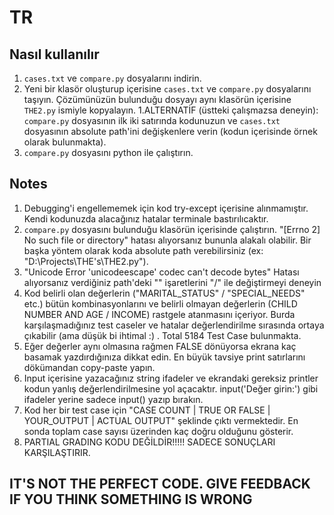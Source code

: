 # TR
## Nasıl kullanılır
1. `cases.txt` ve `compare.py` dosyalarını indirin.
2. Yeni bir klasör oluşturup içerisine `cases.txt` ve `compare.py` dosyalarını taşıyın. Çözümünüzün bulunduğu dosyayı aynı klasörün içerisine `THE2.py` ismiyle kopyalayın.
  1.ALTERNATİF (üstteki çalışmazsa deneyin): `compare.py` dosyasının ilk iki satırında kodunuzun ve `cases.txt` dosyasının absolute path'ini değişkenlere verin (kodun içerisinde örnek olarak bulunmakta).
5. `compare.py` dosyasını python ile çalıştırın.
## Notes
1. Debugging'i engellememek için kod try-except içerisine alınmamıştır. Kendi kodunuzda alacağınız hatalar terminale bastırılıcaktır.
2. `compare.py` dosyasını bulunduğu klasörün içerisinde çalıştırın. "[Errno 2] No such file or directory" hatası alıyorsanız bununla alakalı olabilir. Bir başka yöntem olarak koda absolute path verebilirsiniz (ex: "D:\Projects\THE's\THE2.py"). 
3. "Unicode Error 'unicodeescape' codec can't decode bytes" Hatası alıyorsanız verdiğiniz path'deki "\" işaretlerini "/" ile değiştirmeyi deneyin
4. Kod belirli olan değerlerin ("MARITAL_STATUS" / "SPECIAL_NEEDS" etc.) bütün kombinasyonlarını ve belirli olmayan değerlerin (CHILD NUMBER AND AGE / INCOME) rastgele atanmasını içeriyor. Burda karşılaşmadığınız test caseler ve hatalar değerlendirilme sırasında ortaya çıkabilir (ama düşük bi ihtimal :) . Total 5184 Test Case bulunmakta.
5. Eğer değerler aynı olmasına rağmen FALSE dönüyorsa ekrana kaç basamak yazdırdığınıza dikkat edin. En büyük tavsiye print satırlarını dökümandan copy-paste yapın.
6. Input içerisine yazacağınız string ifadeler ve ekrandaki gereksiz printler kodun yanlış değerlendirilmesine yol açacaktır. input('Değer girin:') gibi ifadeler yerine sadece input() yazıp bırakın.
7. Kod her bir test case için "CASE COUNT | TRUE OR FALSE | YOUR_OUTPUT | ACTUAL OUTPUT" şeklinde çıktı vermektedir. En sonda toplam case sayısı üzerinden kaç doğru olduğunu gösterir.
8. PARTIAL GRADING KODU DEĞİLDİR!!!!! SADECE SONUÇLARI KARŞILAŞTIRIR.
## IT'S NOT THE PERFECT CODE. GIVE FEEDBACK IF YOU THINK SOMETHING IS WRONG
